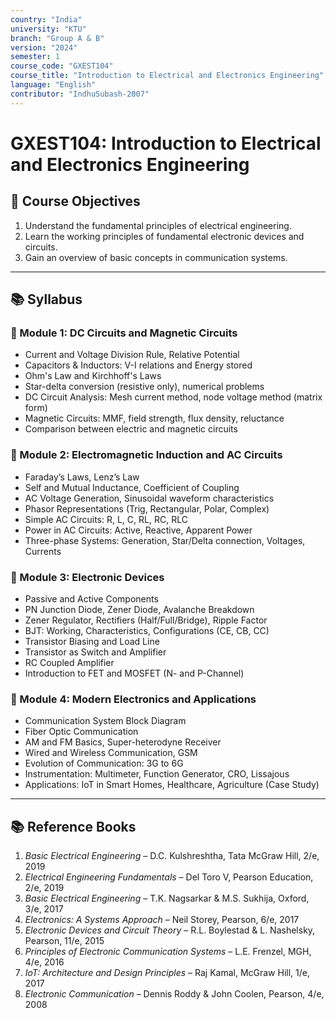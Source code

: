 ```yaml
---
country: "India"
university: "KTU"
branch: "Group A & B"
version: "2024"
semester: 1
course_code: "GXEST104"
course_title: "Introduction to Electrical and Electronics Engineering"
language: "English"
contributor: "IndhuSubash-2007"
---
```


# GXEST104: Introduction to Electrical and Electronics Engineering

## 📘 Course Objectives

1. Understand the fundamental principles of electrical engineering.
2. Learn the working principles of fundamental electronic devices and circuits.
3. Gain an overview of basic concepts in communication systems.

---

## 📚 Syllabus

### 🔹 Module 1: DC Circuits and Magnetic Circuits 

- Current and Voltage Division Rule, Relative Potential  
- Capacitors & Inductors: V-I relations and Energy stored  
- Ohm's Law and Kirchhoff's Laws  
- Star-delta conversion (resistive only), numerical problems  
- DC Circuit Analysis: Mesh current method, node voltage method (matrix form)  
- Magnetic Circuits: MMF, field strength, flux density, reluctance  
- Comparison between electric and magnetic circuits  

### 🔹 Module 2: Electromagnetic Induction and AC Circuits 

- Faraday’s Laws, Lenz’s Law  
- Self and Mutual Inductance, Coefficient of Coupling  
- AC Voltage Generation, Sinusoidal waveform characteristics  
- Phasor Representations (Trig, Rectangular, Polar, Complex)  
- Simple AC Circuits: R, L, C, RL, RC, RLC  
- Power in AC Circuits: Active, Reactive, Apparent Power  
- Three-phase Systems: Generation, Star/Delta connection, Voltages, Currents  

### 🔹 Module 3: Electronic Devices 

- Passive and Active Components  
- PN Junction Diode, Zener Diode, Avalanche Breakdown  
- Zener Regulator, Rectifiers (Half/Full/Bridge), Ripple Factor  
- BJT: Working, Characteristics, Configurations (CE, CB, CC)  
- Transistor Biasing and Load Line  
- Transistor as Switch and Amplifier  
- RC Coupled Amplifier  
- Introduction to FET and MOSFET (N- and P-Channel)  

### 🔹 Module 4: Modern Electronics and Applications 

- Communication System Block Diagram  
- Fiber Optic Communication  
- AM and FM Basics, Super-heterodyne Receiver  
- Wired and Wireless Communication, GSM  
- Evolution of Communication: 3G to 6G  
- Instrumentation: Multimeter, Function Generator, CRO, Lissajous  
- Applications: IoT in Smart Homes, Healthcare, Agriculture (Case Study)  

---



## 📚 Reference Books

1. *Basic Electrical Engineering* – D.C. Kulshreshtha, Tata McGraw Hill, 2/e, 2019  
2. *Electrical Engineering Fundamentals* – Del Toro V, Pearson Education, 2/e, 2019  
3. *Basic Electrical Engineering* – T.K. Nagsarkar & M.S. Sukhija, Oxford, 3/e, 2017  
4. *Electronics: A Systems Approach* – Neil Storey, Pearson, 6/e, 2017  
5. *Electronic Devices and Circuit Theory* – R.L. Boylestad & L. Nashelsky, Pearson, 11/e, 2015  
6. *Principles of Electronic Communication Systems* – L.E. Frenzel, MGH, 4/e, 2016  
7. *IoT: Architecture and Design Principles* – Raj Kamal, McGraw Hill, 1/e, 2017  
8. *Electronic Communication* – Dennis Roddy & John Coolen, Pearson, 4/e, 2008  


